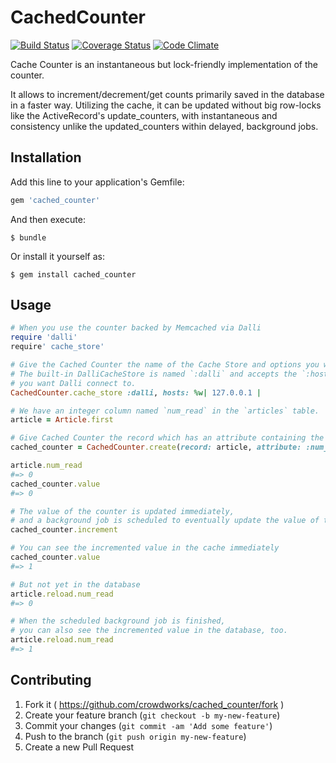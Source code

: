 # CachedCounter

[![Build Status](https://travis-ci.org/crowdworks/cached_counter.svg?branch=master)](https://travis-ci.org/crowdworks/cached_counter)
[![Coverage Status](https://coveralls.io/repos/crowdworks/cached_counter/badge.svg?branch=master)](https://coveralls.io/r/crowdworks/cached_counter?branch=master)
[![Code Climate](https://codeclimate.com/github/crowdworks/cached_counter/badges/gpa.svg)](https://codeclimate.com/github/crowdworks/cached_counter)

Cache Counter is an instantaneous but lock-friendly implementation of the counter.

It allows to increment/decrement/get counts primarily saved in the database in a faster way.
Utilizing the cache, it can be updated without big row-locks like the ActiveRecord's update_counters,
with instantaneous and consistency unlike the updated_counters within delayed, background jobs.

## Installation

Add this line to your application's Gemfile:

```ruby
gem 'cached_counter'
```

And then execute:

    $ bundle

Or install it yourself as:

    $ gem install cached_counter

## Usage

```ruby
# When you use the counter backed by Memcached via Dalli
require 'dalli'
require' cache_store'

# Give the Cached Counter the name of the Cache Store and options you want to pass.
# The built-in DalliCacheStore is named `:dalli` and accepts the `:hosts` option which is an array of Memcached hosts
# you want Dalli connect to.
CachedCounter.cache_store :dalli, hosts: %w| 127.0.0.1 |

# We have an integer column named `num_read` in the `articles` table.
article = Article.first

# Give Cached Counter the record which has an attribute containing the initial value of the counter.
cached_counter = CachedCounter.create(record: article, attribute: :num_read)

article.num_read
#=> 0
cached_counter.value
#=> 0

# The value of the counter is updated immediately,
# and a background job is scheduled to eventually update the value of the counter persisted in the database.
cached_counter.increment

# You can see the incremented value in the cache immediately
cached_counter.value
#=> 1

# But not yet in the database
article.reload.num_read
#=> 0

# When the scheduled background job is finished,
# you can also see the incremented value in the database, too.
article.reload.num_read
#=> 1
```


## Contributing

1. Fork it ( https://github.com/crowdworks/cached_counter/fork )
2. Create your feature branch (`git checkout -b my-new-feature`)
3. Commit your changes (`git commit -am 'Add some feature'`)
4. Push to the branch (`git push origin my-new-feature`)
5. Create a new Pull Request
